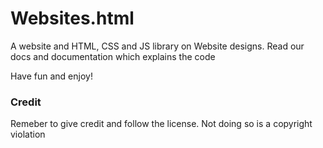 # Websites.html
A website and HTML, CSS and JS library on Website designs.
Read our docs and documentation which explains the code

Have fun and enjoy!

### Credit
Remeber to give credit and follow the license. Not doing so is a copyright violation
